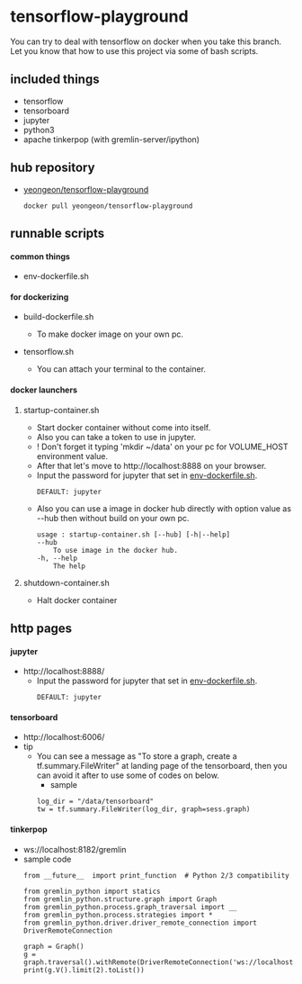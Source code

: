 # tensorflow-playground #

You can try to deal with tensorflow on docker when you take this branch.
Let you know that how to use this project via some of bash scripts.

## included things ##

* tensorflow
* tensorboard
* jupyter
* python3
* apache tinkerpop (with gremlin-server/ipython)

## hub repository ##

* [yeongeon/tensorflow-playground](https://hub.docker.com/r/yeongeon/tensorflow-playground)
    ```
    docker pull yeongeon/tensorflow-playground
    ```

## runnable scripts ##

#### common things ####

* env-dockerfile.sh	

#### for dockerizing ####

* build-dockerfile.sh 
    * To make docker image on your own pc.

* tensorflow.sh 
    * You can attach your terminal to the container.

#### docker launchers ####

1. startup-container.sh
    * Start docker container without come into itself.
    * Also you can take a token to use in jupyter.
    * ! Don't forget it typing 'mkdir ~/data' on your pc for VOLUME_HOST environment value.
    * After that let's move to http://localhost:8888 on your browser.
    * Input the password for jupyter that set in [env-dockerfile.sh](https://github.com/yeongeon/tensorflow-playground/blob/master/sbin/env-dockerfile.sh).
        ```
        DEFAULT: jupyter
        ```
    * Also you can use a image in docker hub directly with option value as --hub then without build on your own pc.
        ```
        usage : startup-container.sh [--hub] [-h|--help]
        --hub
            To use image in the docker hub.
        -h, --help
            The help
        ```

3. shutdown-container.sh
    * Halt docker container

## http pages ##

#### jupyter ####

* http://localhost:8888/
    * Input the password for jupyter that set in [env-dockerfile.sh](https://github.com/yeongeon/tensorflow-playground/blob/master/sbin/env-dockerfile.sh).
        ```
        DEFAULT: jupyter
        ```

#### tensorboard ####

* http://localhost:6006/
* tip
    * You can see a message as "To store a graph, create a tf.summary.FileWriter" at landing page of the tensorboard, then you can avoid it after to use some of codes on below.
        * sample
        ```
        log_dir = "/data/tensorboard"
        tw = tf.summary.FileWriter(log_dir, graph=sess.graph)
        ```

#### tinkerpop ####

* ws://localhost:8182/gremlin
* sample code
    ```
    from __future__  import print_function  # Python 2/3 compatibility

    from gremlin_python import statics
    from gremlin_python.structure.graph import Graph
    from gremlin_python.process.graph_traversal import __
    from gremlin_python.process.strategies import *
    from gremlin_python.driver.driver_remote_connection import DriverRemoteConnection

    graph = Graph()
    g = graph.traversal().withRemote(DriverRemoteConnection('ws://localhost:8182/gremlin','g'))
    print(g.V().limit(2).toList())
    ```


